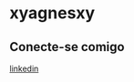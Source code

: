 # xyagnesxy

## Conecte-se comigo
[linkedin](https://www.linkedin.com/in/agnes-raimundo-1a2910172/)
